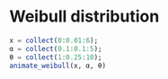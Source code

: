 # Weibull distribution

```julia
x = collect(0:0.01:6);
α = collect(0.1:0.1:5);
θ = collect(1:0.25:10);
animate_weibull(x, α, θ)
```
